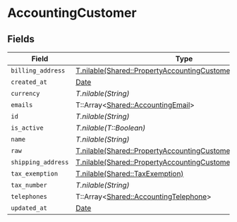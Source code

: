 # AccountingCustomer


## Fields

| Field                                                                                                                            | Type                                                                                                                             | Required                                                                                                                         | Description                                                                                                                      |
| -------------------------------------------------------------------------------------------------------------------------------- | -------------------------------------------------------------------------------------------------------------------------------- | -------------------------------------------------------------------------------------------------------------------------------- | -------------------------------------------------------------------------------------------------------------------------------- |
| `billing_address`                                                                                                                | [T.nilable(Shared::PropertyAccountingCustomerBillingAddress)](../../models/shared/propertyaccountingcustomerbillingaddress.md)   | :heavy_minus_sign:                                                                                                               | N/A                                                                                                                              |
| `created_at`                                                                                                                     | [Date](https://ruby-doc.org/stdlib-2.6.1/libdoc/date/rdoc/Date.html)                                                             | :heavy_minus_sign:                                                                                                               | N/A                                                                                                                              |
| `currency`                                                                                                                       | *T.nilable(String)*                                                                                                              | :heavy_minus_sign:                                                                                                               | N/A                                                                                                                              |
| `emails`                                                                                                                         | T::Array<[Shared::AccountingEmail](../../models/shared/accountingemail.md)>                                                      | :heavy_minus_sign:                                                                                                               | N/A                                                                                                                              |
| `id`                                                                                                                             | *T.nilable(String)*                                                                                                              | :heavy_minus_sign:                                                                                                               | N/A                                                                                                                              |
| `is_active`                                                                                                                      | *T.nilable(T::Boolean)*                                                                                                          | :heavy_minus_sign:                                                                                                               | N/A                                                                                                                              |
| `name`                                                                                                                           | *T.nilable(String)*                                                                                                              | :heavy_minus_sign:                                                                                                               | N/A                                                                                                                              |
| `raw`                                                                                                                            | [T.nilable(Shared::PropertyAccountingCustomerRaw)](../../models/shared/propertyaccountingcustomerraw.md)                         | :heavy_minus_sign:                                                                                                               | N/A                                                                                                                              |
| `shipping_address`                                                                                                               | [T.nilable(Shared::PropertyAccountingCustomerShippingAddress)](../../models/shared/propertyaccountingcustomershippingaddress.md) | :heavy_minus_sign:                                                                                                               | N/A                                                                                                                              |
| `tax_exemption`                                                                                                                  | [T.nilable(Shared::TaxExemption)](../../models/shared/taxexemption.md)                                                           | :heavy_minus_sign:                                                                                                               | N/A                                                                                                                              |
| `tax_number`                                                                                                                     | *T.nilable(String)*                                                                                                              | :heavy_minus_sign:                                                                                                               | N/A                                                                                                                              |
| `telephones`                                                                                                                     | T::Array<[Shared::AccountingTelephone](../../models/shared/accountingtelephone.md)>                                              | :heavy_minus_sign:                                                                                                               | N/A                                                                                                                              |
| `updated_at`                                                                                                                     | [Date](https://ruby-doc.org/stdlib-2.6.1/libdoc/date/rdoc/Date.html)                                                             | :heavy_minus_sign:                                                                                                               | N/A                                                                                                                              |